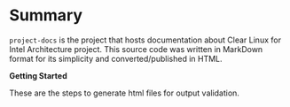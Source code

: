 Summary
=======

`project-docs` is the project that hosts documentation about Clear Linux for
Intel Architecture project.  This source code was written in MarkDown format
for its simplicity and converted/published in HTML.

**Getting Started**

These are the steps to generate html files for output validation.
